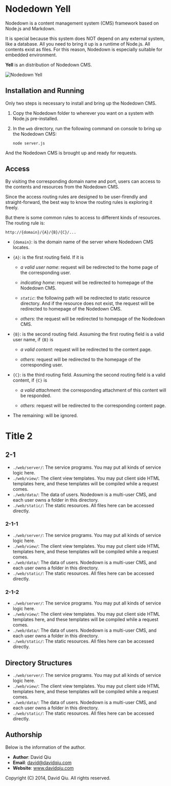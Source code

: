 # Nodedown Yell

Nodedown is a content management system (CMS) framework 
based on Node.js and Markdown.

It is special because this system does NOT depend on any 
external system, like a database. All you need to bring 
it up is a runtime of Node.js. All contents exist as 
files. For this reason, Nodedown is especially suitable 
for embedded environment.

__Yell__ is an distribution of Nodedown CMS.

![Nodedown Yell](./NodedownYell_brand.png)


## Installation and Running

Only two steps is necessary to install and bring up the 
Nodedown CMS.

1. Copy the Nodedown folder to wherever you want on a system 
   with Node.js pre-installed.

2. In the `web` directory, run the following command on 
   console to bring up the Nodedown CMS:
    
    `node server.js`
    
And the Nodedown CMS is brought up and ready for requests.


## Access

By visiting the corresponding domain name and port, users can 
access to the contents and resources from the Nodedown CMS. 

Since the access routing rules are designed to be user-firendly 
and straight-forward, the best way to know the routing rules is 
exploring it freely.

But there is some common rules to access to different kinds of 
resources. The routing rule is: 
  
  `http://{domain}/{A}/{B}/{C}/...`
  
 * `{domain}`: is the domain name of the server where Nodedown 
               CMS locates.
 
 * `{A}`: is the first routing field. If it is 
   
   - _a valid user name_: request will be redirected to the home 
                          page of the corresponding user.
   
   - _indicating home_: request will be redirected to homepage 
                        of the Nodedown CMS.
                        
   - _`static`_: the following path will be redirected to static 
                 resource directory. And if the resource does not 
                 exist, the request will be redirected to 
                 homepage of the Nodedown CMS.
                 
   - _others_: the request will be redirected to homepage of the 
               Nodedown CMS.
                 
 * `{B}`: is the second routing field. Assuming the first routing 
          field is a valid user name, if `{B}` is 
  
   - _a valid content_: request will be redirected to the content 
                        page.
                        
   - _others_: request will be redirected to the homepage of the 
               corresponding user.
               
 * `{C}`: is the third routing field. Assuming the second routing 
          field is a valid content, if `{C}` is 
          
   - _a valid attachment_: the corresponding attachment of this 
                           content will be responded.
                           
   - _others_: request will be redirected to the corresponding 
               content page.
               
 * The remaining: will be ignored.

 
# Title 2


## 2-1

 * `./web/server/`: The service programs. You may put all 
                    kinds of service logic here.
 * `./web/view/`: The client view templates. You may put 
                  client side HTML templates here, and 
                  these templates will be compiled while a 
                  request comes.
 * `./web/data/`: The data of users. Nodedown is a multi-user 
                  CMS, and each user owns a folder in this 
                  directory.
 * `./web/static/`: The static resources. All files here can 
                    be accessed directly.


### 2-1-1

 * `./web/server/`: The service programs. You may put all 
                    kinds of service logic here.
 * `./web/view/`: The client view templates. You may put 
                  client side HTML templates here, and 
                  these templates will be compiled while a 
                  request comes.
 * `./web/data/`: The data of users. Nodedown is a multi-user 
                  CMS, and each user owns a folder in this 
                  directory.
 * `./web/static/`: The static resources. All files here can 
                    be accessed directly.

### 2-1-2

 * `./web/server/`: The service programs. You may put all 
                    kinds of service logic here.
 * `./web/view/`: The client view templates. You may put 
                  client side HTML templates here, and 
                  these templates will be compiled while a 
                  request comes.
 * `./web/data/`: The data of users. Nodedown is a multi-user 
                  CMS, and each user owns a folder in this 
                  directory.
 * `./web/static/`: The static resources. All files here can 
                    be accessed directly.

                    
## Directory Structures

 * `./web/server/`: The service programs. You may put all 
                    kinds of service logic here.
 * `./web/view/`: The client view templates. You may put 
                  client side HTML templates here, and 
                  these templates will be compiled while a 
                  request comes.
 * `./web/data/`: The data of users. Nodedown is a multi-user 
                  CMS, and each user owns a folder in this 
                  directory.
 * `./web/static/`: The static resources. All files here can 
                    be accessed directly.


## Authorship

Below is the information of the author.

 * __Author__: David Qiu
 * __Email__: david@davidqiu.com
 * __Website__: www.davidqiu.com
 
Copyright (C) 2014, David Qiu. All rights reserved.

